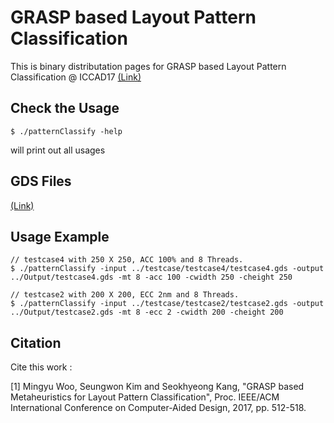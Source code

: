 # GRASP based Layout Pattern Classification
This is binary distributation pages for GRASP based Layout Pattern Classification @ ICCAD17 [(Link)](http://ieeexplore.ieee.org/document/8203820/)

## Check the Usage
    $ ./patternClassify -help

will print out all usages

## GDS Files
[(Link)](http://cad-contest-2016.el.cycu.edu.tw/Problem_C/default.html)

## Usage Example 
    // testcase4 with 250 X 250, ACC 100% and 8 Threads.
    $ ./patternClassify -input ../testcase/testcase4/testcase4.gds -output ../Output/testcase4.gds -mt 8 -acc 100 -cwidth 250 -cheight 250
    
    // testcase2 with 200 X 200, ECC 2nm and 8 Threads.
    $ ./patternClassify -input ../testcase/testcase2/testcase2.gds -output ../Output/testcase2.gds -mt 8 -ecc 2 -cwidth 200 -cheight 200

## Citation
Cite this work :

[1] Mingyu Woo, Seungwon Kim and Seokhyeong Kang, "GRASP based Metaheuristics for Layout Pattern Classification", Proc. IEEE/ACM International Conference on Computer-Aided Design, 2017, pp. 512-518.
